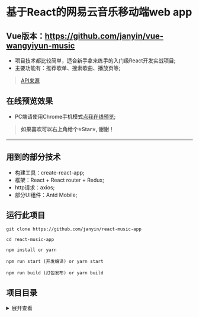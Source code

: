 # 基于React的网易云音乐移动端web app

## Vue版本：https://github.com/janyin/vue-wangyiyun-music

* 项目技术都比较简单，适合新手拿来练手的入门级React开发实战项目;
* 主要功能有：推荐歌单、搜索歌曲、播放页等;

>[API来源][2]

## 在线预览效果

* PC端请使用Chrome手机模式[点我在线预览][1];

 > <strong>如果喜欢可以右上角给个⭐Star⭐, 谢谢！</strong>
 ---

## 用到的部分技术

* 构建工具：create-react-app;
* 框架：React + React router + Redux;
* http请求：axios;
* 部分UI组件：Antd Mobile;

## 运行此项目
  
  ```git
  git clone https://github.com/janyin/react-music-app
  
  cd react-music-app
  
  npm install or yarn
  
  npm run start (开发编译) or yarn start

  npm run build (打包发布) or yarn build
  ```

## 项目目录

<details>
<summary>展开查看</summary>
<pre><code>

├─api               // api请求参数相关配置
├─assets            // 静态资源
├─components       
│  ├─home           // 主页
│  │  ├─footer      // 主页底部
│  │  └─remdlist    // 主页推荐歌单部分
│  ├─rank           // 排行榜页面
│  ├─search         // 搜索页面
│  │  └─trending    // 搜索热词组件
│  └─song           // 歌曲项组件
├─page              
│  ├─layout         // 布局设置页
│  ├─player         // 播放页面
│  │  └─comment     // 歌曲评论组件
│  └─playlist       // 歌单页
├─route             // 路由配置
├─store             // redux配置
└─utils             // 公用JS

</code></pre>

</details>

[1]: https://react-music-app.now.sh/#/
[2]: https://binaryify.github.io/NeteaseCloudMusicApi

